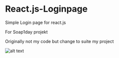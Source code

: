 # React.js-Loginpage

Simple Login page for react.js

For Soap1day projekt

Originally not my code but change to suite my project 

![alt text](https://cdn.discordapp.com/attachments/746464734664065175/1084592519007969391/image.png)
